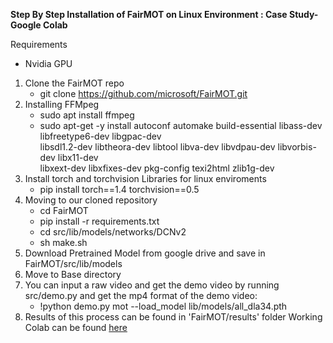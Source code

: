 **Step By Step Installation of FairMOT  on Linux Environment : Case Study- Google Colab**
<br/>

Requirements 
  - Nvidia GPU
  
1. Clone the FairMOT repo
    - git clone https://github.com/microsoft/FairMOT.git
2. Installing FFMpeg
    - sudo apt install ffmpeg
    - sudo apt-get -y install autoconf automake build-essential libass-dev libfreetype6-dev libgpac-dev \
      libsdl1.2-dev libtheora-dev libtool libva-dev libvdpau-dev libvorbis-dev libx11-dev \
      libxext-dev libxfixes-dev pkg-config texi2html zlib1g-dev
3. Install torch and torchvision Libraries for linux enviroments
    - pip install torch==1.4 torchvision==0.5
4. Moving to our cloned repository
    - cd FairMOT 
    - pip install -r requirements.txt
    - cd src/lib/models/networks/DCNv2
    - sh make.sh
5. Download Pretrained Model from google drive and save in FairMOT/src/lib/models
6. Move to Base directory
7. You can input a raw video and get the demo video by running src/demo.py and get the mp4 format of the demo video:
    - !python demo.py mot --load_model lib/models/all_dla34.pth
8. Results of this process can be found in 'FairMOT/results'  folder 
   Working Colab can be found [here](https://colab.research.google.com/drive/1j-UobIDfZBm5aW1TPi2t55WYxVpySab4?usp=sharing) 


    
